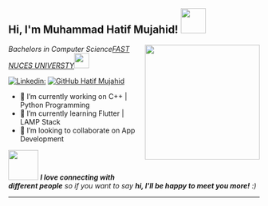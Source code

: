 <h2> Hi, I'm Muhammad Hatif Mujahid! <img src="https://media.giphy.com/media/mGcNjsfWAjY5AEZNw6/giphy.gif" width="50"></h2>
<img align='right' src="https://media.giphy.com/media/du3J3cXyzhj75IOgvA/giphy.gif" width="230">
<p><em>Bachelors in Computer Science<a href="http://nu.edu.pk/">FAST NUCES UNIVERSTY</a><img src="https://media.giphy.com/media/fYSnHlufseco8Fh93Z/giphy.gif" width="30"></br>
</em></p>

[![Linkedin:](https://img.shields.io/badge/-Hatif_Mujahid-blue?style=flat-square&logo=Linkedin&logoColor=white&link=https://www.linkedin.com/in/muhammad-hatif/)](https://www.linkedin.com/in/muhammad-hatif/)
[![GitHub Hatif Mujahid](https://img.shields.io/github/followers/hatifmujahid?label=follow&style=social)](https://github.com/hatifmujahid)


- 🔭 I’m currently working on C++ | Python Programming
- 🌱 I’m currently learning Flutter | LAMP Stack
- 👯 I’m looking to collaborate on App Development
<!--
- 🤔 I’m looking for help with ...
- 💬 Ask me about ...
- 📫 How to reach me: ...
- ⚡ Fun fact: ...
-->



<img src="https://media.giphy.com/media/LnQjpWaON8nhr21vNW/giphy.gif" width="60"> <em><b>I love connecting with different people</b> so if you want to say <b>hi, I'll be happy to meet you more!</b> :)</em>

---

